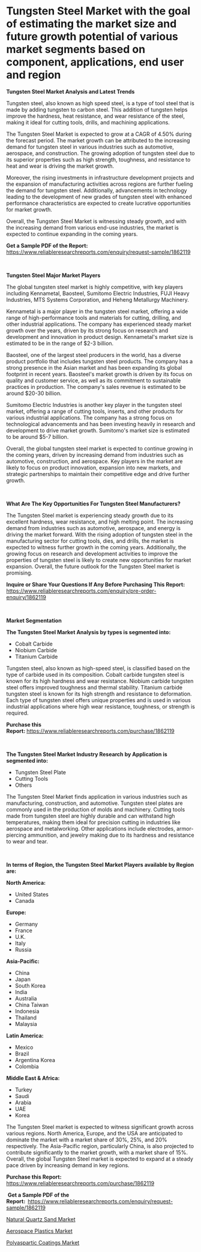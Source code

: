 <p><h1>Tungsten Steel Market with the goal of estimating the market size and future growth potential of various market segments based on component, applications, end user and region</h1></p><p><strong>Tungsten Steel Market Analysis and Latest Trends</strong></p>
<p><p>Tungsten steel, also known as high speed steel, is a type of tool steel that is made by adding tungsten to carbon steel. This addition of tungsten helps improve the hardness, heat resistance, and wear resistance of the steel, making it ideal for cutting tools, drills, and machining applications.</p><p>The Tungsten Steel Market is expected to grow at a CAGR of 4.50% during the forecast period. The market growth can be attributed to the increasing demand for tungsten steel in various industries such as automotive, aerospace, and construction. The growing adoption of tungsten steel due to its superior properties such as high strength, toughness, and resistance to heat and wear is driving the market growth.</p><p>Moreover, the rising investments in infrastructure development projects and the expansion of manufacturing activities across regions are further fueling the demand for tungsten steel. Additionally, advancements in technology leading to the development of new grades of tungsten steel with enhanced performance characteristics are expected to create lucrative opportunities for market growth.</p><p>Overall, the Tungsten Steel Market is witnessing steady growth, and with the increasing demand from various end-use industries, the market is expected to continue expanding in the coming years.</p></p>
<p><strong>Get a Sample PDF of the Report:&nbsp;</strong> <a href="https://www.reliableresearchreports.com/enquiry/request-sample/1862119">https://www.reliableresearchreports.com/enquiry/request-sample/1862119</a></p>
<p>&nbsp;</p>
<p><strong>Tungsten Steel Major Market Players</strong></p>
<p><p>The global tungsten steel market is highly competitive, with key players including Kennametal, Baosteel, Sumitomo Electric Industries, FUJI Heavy Industries, MTS Systems Corporation, and Heheng Metallurgy Machinery. </p><p>Kennametal is a major player in the tungsten steel market, offering a wide range of high-performance tools and materials for cutting, drilling, and other industrial applications. The company has experienced steady market growth over the years, driven by its strong focus on research and development and innovation in product design. Kennametal's market size is estimated to be in the range of $2-3 billion.</p><p>Baosteel, one of the largest steel producers in the world, has a diverse product portfolio that includes tungsten steel products. The company has a strong presence in the Asian market and has been expanding its global footprint in recent years. Baosteel's market growth is driven by its focus on quality and customer service, as well as its commitment to sustainable practices in production. The company's sales revenue is estimated to be around $20-30 billion.</p><p>Sumitomo Electric Industries is another key player in the tungsten steel market, offering a range of cutting tools, inserts, and other products for various industrial applications. The company has a strong focus on technological advancements and has been investing heavily in research and development to drive market growth. Sumitomo's market size is estimated to be around $5-7 billion.</p><p>Overall, the global tungsten steel market is expected to continue growing in the coming years, driven by increasing demand from industries such as automotive, construction, and aerospace. Key players in the market are likely to focus on product innovation, expansion into new markets, and strategic partnerships to maintain their competitive edge and drive further growth.</p></p>
<p>&nbsp;</p>
<p><strong>What Are The Key Opportunities For Tungsten Steel Manufacturers?</strong></p>
<p><p>The Tungsten Steel market is experiencing steady growth due to its excellent hardness, wear resistance, and high melting point. The increasing demand from industries such as automotive, aerospace, and energy is driving the market forward. With the rising adoption of tungsten steel in the manufacturing sector for cutting tools, dies, and drills, the market is expected to witness further growth in the coming years. Additionally, the growing focus on research and development activities to improve the properties of tungsten steel is likely to create new opportunities for market expansion. Overall, the future outlook for the Tungsten Steel market is promising.</p></p>
<p><strong>Inquire or Share Your Questions If Any Before Purchasing This Report:</strong> <a href="https://www.reliableresearchreports.com/enquiry/pre-order-enquiry/1862119">https://www.reliableresearchreports.com/enquiry/pre-order-enquiry/1862119</a></p>
<p>&nbsp;</p>
<p><strong>Market Segmentation</strong></p>
<p><strong>The Tungsten Steel Market Analysis by types is segmented into:</strong></p>
<p><ul><li>Cobalt Carbide</li><li>Niobium Carbide</li><li>Titanium Carbide</li></ul></p>
<p><p>Tungsten steel, also known as high-speed steel, is classified based on the type of carbide used in its composition. Cobalt carbide tungsten steel is known for its high hardness and wear resistance. Niobium carbide tungsten steel offers improved toughness and thermal stability. Titanium carbide tungsten steel is known for its high strength and resistance to deformation. Each type of tungsten steel offers unique properties and is used in various industrial applications where high wear resistance, toughness, or strength is required.</p></p>
<p><strong>Purchase this Report:&nbsp;</strong><a href="https://www.reliableresearchreports.com/purchase/1862119">https://www.reliableresearchreports.com/purchase/1862119</a></p>
<p>&nbsp;</p>
<p><strong>The Tungsten Steel Market Industry Research by Application is segmented into:</strong></p>
<p><ul><li>Tungsten Steel Plate</li><li>Cutting Tools</li><li>Others</li></ul></p>
<p><p>The Tungsten Steel Market finds application in various industries such as manufacturing, construction, and automotive. Tungsten steel plates are commonly used in the production of molds and machinery. Cutting tools made from tungsten steel are highly durable and can withstand high temperatures, making them ideal for precision cutting in industries like aerospace and metalworking. Other applications include electrodes, armor-piercing ammunition, and jewelry making due to its hardness and resistance to wear and tear.</p></p>
<p>&nbsp;</p>
<p><strong>In terms of Region, the Tungsten Steel Market Players available by Region are:</strong></p>
<p>
    <p> <strong> North America: </strong>
        <ul>
            <li>United States</li>
            <li>Canada</li>
        </ul>
        </p> 
    <p> <strong> Europe: </strong>
        <ul>
            <li>Germany</li>
            <li>France</li>
            <li>U.K.</li>
            <li>Italy</li>
            <li>Russia</li>
        </ul>
        </p> 
    <p> <strong> Asia-Pacific: </strong>
        <ul>
            <li>China</li>
            <li>Japan</li>
            <li>South Korea</li>
            <li>India</li>
            <li>Australia</li>
            <li>China Taiwan</li>
            <li>Indonesia</li>
            <li>Thailand</li>
            <li>Malaysia</li>
        </ul>
        </p> 
    <p> <strong> Latin America: </strong>
        <ul>
            <li>Mexico</li>
            <li>Brazil</li>
            <li>Argentina Korea</li>
            <li>Colombia</li>
        </ul>
        </p> 
    <p> <strong> Middle East & Africa: </strong>
        <ul>
            <li>Turkey</li>
            <li>Saudi</li>
            <li>Arabia</li>
            <li>UAE</li>
            <li>Korea</li>
        </ul>
    </p>
    </p>
<p><p>The Tungsten Steel market is expected to witness significant growth across various regions. North America, Europe, and the USA are anticipated to dominate the market with a market share of 30%, 25%, and 20% respectively. The Asia-Pacific region, particularly China, is also projected to contribute significantly to the market growth, with a market share of 15%. Overall, the global Tungsten Steel market is expected to expand at a steady pace driven by increasing demand in key regions.</p></p>
<p><strong>Purchase this Report: </strong><a href="https://www.reliableresearchreports.com/purchase/1862119">https://www.reliableresearchreports.com/purchase/1862119</a></p>
<p>&nbsp;<strong>Get a Sample PDF of the Report:&nbsp;&nbsp;</strong><a href="https://www.reliableresearchreports.com/enquiry/request-sample/1862119">https://www.reliableresearchreports.com/enquiry/request-sample/1862119</a></p>
<p><strong></strong></p>
<p><p><a href="https://github.com/markusgodoy/Market-Research-Report-List-2/blob/main/natural-quartz-sand-market.md">Natural Quartz Sand Market</a></p><p><a href="https://github.com/luckyshygirl/Market-Research-Report-List-3/blob/main/aerospace-plastics-market.md">Aerospace Plastics Market</a></p><p><a href="https://github.com/arionmp/Market-Research-Report-List-2/blob/main/polyaspartic-coatings-market.md">Polyaspartic Coatings Market</a></p></p>